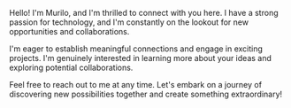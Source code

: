Hello! I'm Murilo, and I'm thrilled to connect with you here. I have a strong passion for technology, and I'm constantly on the lookout for new opportunities and collaborations.

I'm eager to establish meaningful connections and engage in exciting projects. I'm genuinely interested in learning more about your ideas and exploring potential collaborations.

Feel free to reach out to me at any time. Let's embark on a journey of discovering new possibilities together and create something extraordinary!
